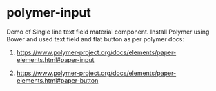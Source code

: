 polymer-input
=============

Demo of Single line text field material component. 
Install Polymer using Bower and used text field and flat button as per polymer docs: 

1) https://www.polymer-project.org/docs/elements/paper-elements.html#paper-input

2) https://www.polymer-project.org/docs/elements/paper-elements.html#paper-button
